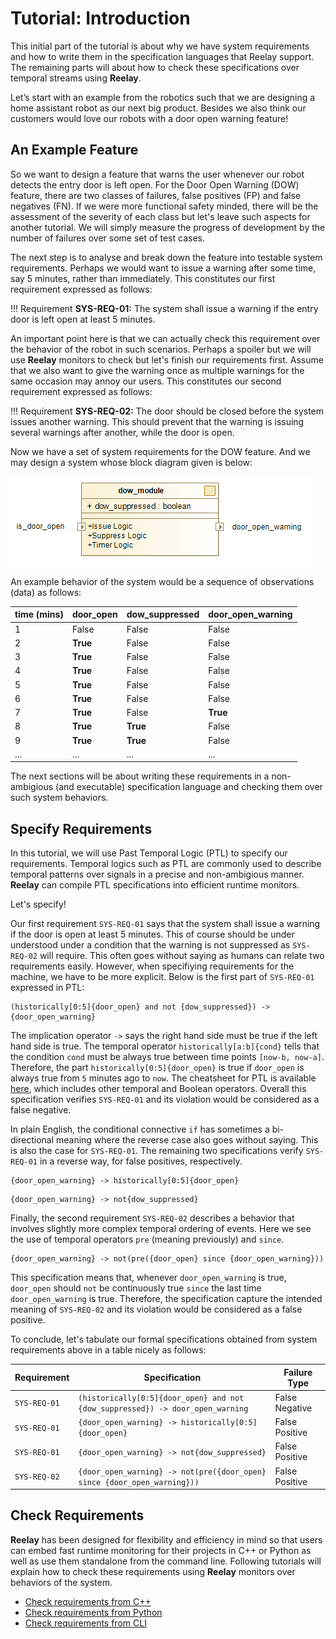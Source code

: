# Tutorial: Introduction

This initial part of the tutorial is about why we have system requirements and how to write them in the specification languages that Reelay support. The remaining parts will about how to check these specifications over temporal streams using **Reelay**.

Let’s start with an example from the robotics such that we are designing a home assistant robot as our next big product. Besides we also think our customers would love our robots with a door open warning feature! 

## An Example Feature

So we want to design a feature that warns the user whenever our robot detects the entry door is left open. For the Door Open Warning (DOW) feature, there are two classes of failures, false positives (FP) and false negatives (FN). If we were more functional safety minded, there will be the assessment of the severity of each class but let's leave such aspects for another tutorial. We will simply measure the progress of development by the number of failures over some set of test cases.

The next step is to analyse and break down the feature into testable system requirements. Perhaps we would want to issue a warning after some time, say 5 minutes, rather than immediately. This constitutes our first requirement expressed as follows:

!!! Requirement
    **SYS-REQ-01:** The system shall issue a warning if the entry door is left open at least 5 minutes.

An important point here is that we can actually check this requirement over the behavior of the robot in such scenarios. Perhaps a spoiler but we will use **Reelay** monitors to check but let's finish our requirements first. Assume that we also want to give the warning once as multiple warnings for the same occasion may annoy our users. This constitutes our second requirement expressed as follows:

!!! Requirement
    **SYS-REQ-02:** The door should be closed before the system issues another warning. This should prevent that the warning is issuing several warnings after another, while the door is open.

Now we have a set of system requirements for the DOW feature. And we may design a system whose block diagram given is below:

![alt text](assets/gs_dow_diagram.png)

An example behavior of the system would be a sequence of observations (data) as follows: 

| time (mins) | door_open | dow_suppressed | door_open_warning |
|-------------|-----------|----------------|-------------------|
| 1 | False    | False | False |
| 2 | **True** | False | False |
| 3 | **True** | False | False |
| 4 | **True** | False | False |
| 5 | **True** | False | False |
| 6 | **True** | False | False |
| 7 | **True** | False | **True**  |
| 8 | **True** | **True**  | False |
| 9 | **True** | **True**  | False |
| ... | ...  | ...  | ... |

The next sections will be about writing these requirements in a non-ambigious (and executable) specification language and checking them over such system behaviors.

## Specify Requirements

In this tutorial, we will use Past Temporal Logic (PTL) to specify our requirements. Temporal logics such as PTL are commonly used to describe temporal patterns over signals in a precise and non-ambigious manner. **Reelay** can compile PTL specifications into efficient runtime monitors.

Let's specify!

Our first requirement `SYS-REQ-01` says that the system shall issue a warning if the door is open at least 5 minutes. This of course should be under understood under a condition that the warning is not suppressed as `SYS-REQ-02` will require. This often goes without saying as humans can relate two requirements easily. However, when specifiying requirements for the machine, we have to be more explicit. Below is the first part of `SYS-REQ-01` expressed in PTL:
```
(historically[0:5]{door_open} and not {dow_suppressed}) -> {door_open_warning}
```
The implication operator `->` says the right hand side must be true if the left hand side is true. The temporal operator `historically[a:b]{cond}` tells that the condition `cond` must be always true between time points `[now-b, now-a]`. Therefore, the part `historically[0:5]{door_open}` is true if `door_open` is always true from `5` minutes ago to `now`. The cheatsheet for PTL is available [here](past_temporal_logic.md), which includes other temporal and Boolean operators. Overall this specification verifies `SYS-REQ-01` and its violation would be considered as a false negative.

In plain English, the conditional connective `if` has sometimes a bi-directional meaning where the reverse case also goes without saying. This is also the case for `SYS-REQ-01`. The remaining two specifications verify `SYS-REQ-01` in a reverse way, for false positives, respectively. 
```
{door_open_warning} -> historically[0:5]{door_open}
```
```
{door_open_warning} -> not{dow_suppressed}
```

Finally, the second requirement `SYS-REQ-02` describes a behavior that involves slightly more complex temporal ordering of events. Here we see the use of temporal operators `pre` (meaning previously) and `since`.

```
{door_open_warning} -> not(pre({door_open} since {door_open_warning}))
```

This specification means that, whenever `door_open_warning` is true, `door_open` should `not` be continuously true `since` the last time `door_open_warning` is true. Therefore, the specification capture the intended meaning of `SYS-REQ-02` and its violation would be considered as a false positive.

To conclude, let's tabulate our formal specifications obtained from system requirements above in a table nicely as follows:

| Requirement  | Specification                                                                | Failure Type   |
|--------------|------------------------------------------------------------------------------|----------------|
| `SYS-REQ-01` | `(historically[0:5]{door_open} and not {dow_suppressed}) -> door_open_warning` | False Negative |
| `SYS-REQ-01` | `{door_open_warning} -> historically[0:5]{door_open}`                          | False Positive |
| `SYS-REQ-01` | `{door_open_warning} -> not{dow_suppressed}`                                    | False Positive |
| `SYS-REQ-02` | `{door_open_warning} -> not(pre({door_open} since {door_open_warning}))`           | False Positive |

## Check Requirements

 **Reelay** has been designed for flexibility and efficiency in mind so that users can embed fast runtime monitoring for their projects in C++ or Python as well as use them standalone from the command line. Following tutorials will explain how to check these requirements using **Reelay** monitors over behaviors of the system.

* [Check requirements from C++](gs_cpp.md)
* [Check requirements from Python](gs_python.md)
* [Check requirements from CLI](gs_cli.md)

